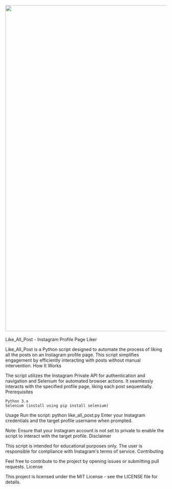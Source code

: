 <img src= '[https://media.giphy.com/media/v1.Y2lkPTc5MGI3NjExZXpucjNkY3l1czU4anYwaG9oY29oYmdkNmZwZW43N2ZuNWlrMXJ0eiZlcD12MV9pbnRlcm5hbF9naWZfYnlfaWQmY3Q9Zw/zmIXOsncdxB6YVsz0g/giphy.gif](https://drive.google.com/file/d/1TZL8okJh955gI04iPK_HzCcsimCXeCmW/view?usp=sharing)' width=1020 > <br><br>
Like_All_Post - Instagram Profile Page Liker

Like_All_Post is a Python script designed to automate the process of liking all the posts on an Instagram profile page. This script simplifies engagement by efficiently interacting with posts without manual intervention.
How It Works

The script utilizes the Instagram Private API for authentication and navigation and Selenium for automated browser actions. It seamlessly interacts with the specified profile page, liking each post sequentially.
Prerequisites

    Python 3.x
    Selenium (install using pip install selenium)

Usage
    Run the script: python like_all_post.py
    Enter your Instagram credentials and the target profile username when prompted.

Note: Ensure that your Instagram account is not set to private to enable the script to interact with the target profile.
Disclaimer

This script is intended for educational purposes only. The user is responsible for compliance with Instagram's terms of service.
Contributing

Feel free to contribute to the project by opening issues or submitting pull requests.
License

This project is licensed under the MIT License - see the LICENSE file for details.
